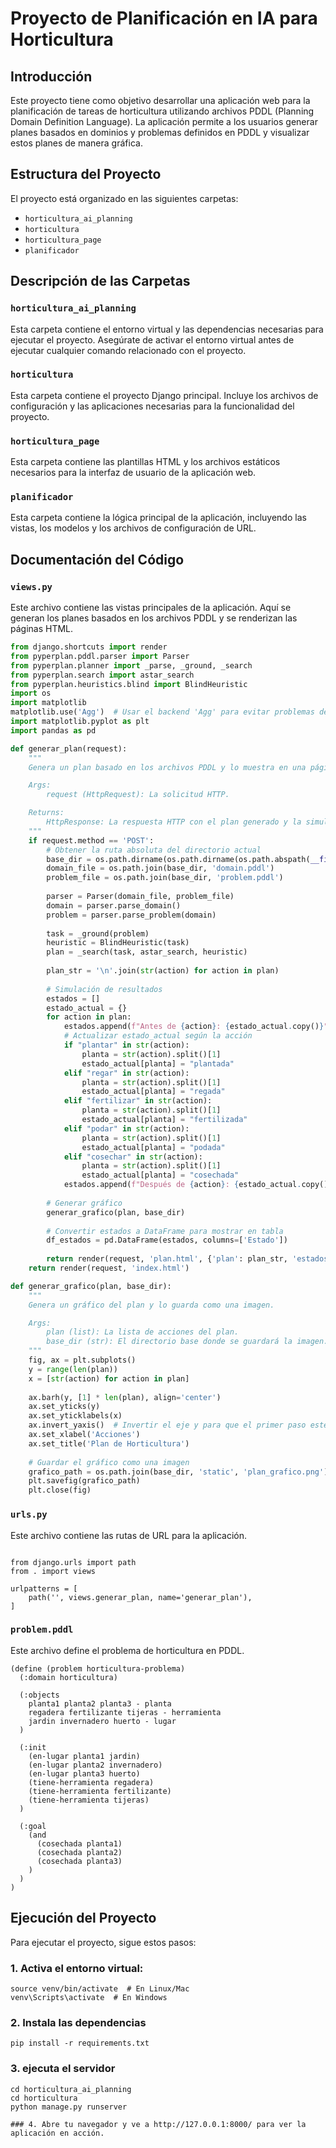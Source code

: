 # Proyecto de Planificación en IA para Horticultura

## Introducción

Este proyecto tiene como objetivo desarrollar una aplicación web para la planificación de tareas de horticultura utilizando archivos PDDL (Planning Domain Definition Language). La aplicación permite a los usuarios generar planes basados en dominios y problemas definidos en PDDL y visualizar estos planes de manera gráfica.

## Estructura del Proyecto

El proyecto está organizado en las siguientes carpetas:

- `horticultura_ai_planning`
- `horticultura`
- `horticultura_page`
- `planificador`

## Descripción de las Carpetas

### `horticultura_ai_planning`

Esta carpeta contiene el entorno virtual y las dependencias necesarias para ejecutar el proyecto. Asegúrate de activar el entorno virtual antes de ejecutar cualquier comando relacionado con el proyecto.

### `horticultura`

Esta carpeta contiene el proyecto Django principal. Incluye los archivos de configuración y las aplicaciones necesarias para la funcionalidad del proyecto.

### `horticultura_page`

Esta carpeta contiene las plantillas HTML y los archivos estáticos necesarios para la interfaz de usuario de la aplicación web.

### `planificador`

Esta carpeta contiene la lógica principal de la aplicación, incluyendo las vistas, los modelos y los archivos de configuración de URL.

## Documentación del Código

### `views.py`

Este archivo contiene las vistas principales de la aplicación. Aquí se generan los planes basados en los archivos PDDL y se renderizan las páginas HTML.

```python
from django.shortcuts import render
from pyperplan.pddl.parser import Parser
from pyperplan.planner import _parse, _ground, _search
from pyperplan.search import astar_search
from pyperplan.heuristics.blind import BlindHeuristic
import os
import matplotlib
matplotlib.use('Agg')  # Usar el backend 'Agg' para evitar problemas de GUI
import matplotlib.pyplot as plt
import pandas as pd

def generar_plan(request):
    """
    Genera un plan basado en los archivos PDDL y lo muestra en una página web.

    Args:
        request (HttpRequest): La solicitud HTTP.

    Returns:
        HttpResponse: La respuesta HTTP con el plan generado y la simulación de resultados.
    """
    if request.method == 'POST':
        # Obtener la ruta absoluta del directorio actual
        base_dir = os.path.dirname(os.path.dirname(os.path.abspath(__file__)))
        domain_file = os.path.join(base_dir, 'domain.pddl')
        problem_file = os.path.join(base_dir, 'problem.pddl')
  
        parser = Parser(domain_file, problem_file)
        domain = parser.parse_domain()
        problem = parser.parse_problem(domain)
  
        task = _ground(problem)
        heuristic = BlindHeuristic(task)
        plan = _search(task, astar_search, heuristic)
  
        plan_str = '\n'.join(str(action) for action in plan)
  
        # Simulación de resultados
        estados = []
        estado_actual = {}
        for action in plan:
            estados.append(f"Antes de {action}: {estado_actual.copy()}")
            # Actualizar estado_actual según la acción
            if "plantar" in str(action):
                planta = str(action).split()[1]
                estado_actual[planta] = "plantada"
            elif "regar" in str(action):
                planta = str(action).split()[1]
                estado_actual[planta] = "regada"
            elif "fertilizar" in str(action):
                planta = str(action).split()[1]
                estado_actual[planta] = "fertilizada"
            elif "podar" in str(action):
                planta = str(action).split()[1]
                estado_actual[planta] = "podada"
            elif "cosechar" in str(action):
                planta = str(action).split()[1]
                estado_actual[planta] = "cosechada"
            estados.append(f"Después de {action}: {estado_actual.copy()}")
  
        # Generar gráfico
        generar_grafico(plan, base_dir)
  
        # Convertir estados a DataFrame para mostrar en tabla
        df_estados = pd.DataFrame(estados, columns=['Estado'])
  
        return render(request, 'plan.html', {'plan': plan_str, 'estados': estados, 'df_estados': df_estados.to_html(classes='table table-striped')})
    return render(request, 'index.html')

def generar_grafico(plan, base_dir):
    """
    Genera un gráfico del plan y lo guarda como una imagen.

    Args:
        plan (list): La lista de acciones del plan.
        base_dir (str): El directorio base donde se guardará la imagen.
    """
    fig, ax = plt.subplots()
    y = range(len(plan))
    x = [str(action) for action in plan]
  
    ax.barh(y, [1] * len(plan), align='center')
    ax.set_yticks(y)
    ax.set_yticklabels(x)
    ax.invert_yaxis()  # Invertir el eje y para que el primer paso esté en la parte superior
    ax.set_xlabel('Acciones')
    ax.set_title('Plan de Horticultura')
  
    # Guardar el gráfico como una imagen
    grafico_path = os.path.join(base_dir, 'static', 'plan_grafico.png')
    plt.savefig(grafico_path)
    plt.close(fig)
```

### `urls.py`

Este archivo contiene las rutas de URL para la aplicación.

```

from django.urls import path
from . import views

urlpatterns = [
    path('', views.generar_plan, name='generar_plan'),
]
```
### `problem.pddl`
Este archivo define el problema de horticultura en PDDL.
```
(define (problem horticultura-problema)
  (:domain horticultura)
  
  (:objects
    planta1 planta2 planta3 - planta
    regadera fertilizante tijeras - herramienta
    jardin invernadero huerto - lugar
  )
  
  (:init
    (en-lugar planta1 jardin)
    (en-lugar planta2 invernadero)
    (en-lugar planta3 huerto)
    (tiene-herramienta regadera)
    (tiene-herramienta fertilizante)
    (tiene-herramienta tijeras)
  )
  
  (:goal
    (and
      (cosechada planta1)
      (cosechada planta2)
      (cosechada planta3)
    )
  )
)
```
## Ejecución del Proyecto
Para ejecutar el proyecto, sigue estos pasos:

###  1. Activa el entorno virtual:
```
source venv/bin/activate  # En Linux/Mac
venv\Scripts\activate  # En Windows
```
### 2. Instala las dependencias
```
pip install -r requirements.txt
```
### 3. ejecuta el servidor

```
cd horticultura_ai_planning
cd horticultura
python manage.py runserver

### 4. Abre tu navegador y ve a http://127.0.0.1:8000/ para ver la aplicación en acción.